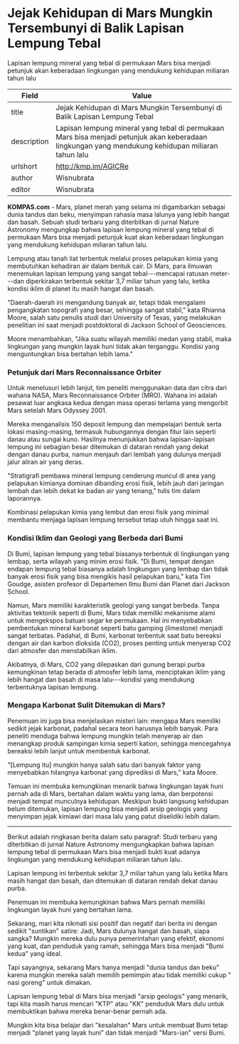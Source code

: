 # Jejak Kehidupan di Mars Mungkin Tersembunyi di Balik Lapisan Lempung Tebal

Lapisan lempung mineral yang tebal di permukaan Mars bisa menjadi petunjuk akan keberadaan lingkungan yang mendukung kehidupan miliaran tahun lalu

| Field       | Value                                                       |
|-------------|-------------------------------------------------------------|
| title       | Jejak Kehidupan di Mars Mungkin Tersembunyi di Balik Lapisan Lempung Tebal |
| description | Lapisan lempung mineral yang tebal di permukaan Mars bisa menjadi petunjuk akan keberadaan lingkungan yang mendukung kehidupan miliaran tahun lalu |
| urlshort    | http://kmp.im/AGICRe |
| author      | Wisnubrata |
| editor      | Wisnubrata |

**KOMPAS.com** - Mars, planet merah yang selama ini digambarkan sebagai dunia tandus dan beku, menyimpan rahasia masa lalunya yang lebih hangat dan basah. Sebuah studi terbaru yang diterbitkan di jurnal Nature Astronomy mengungkap bahwa lapisan lempung mineral yang tebal di permukaan Mars bisa menjadi petunjuk kuat akan keberadaan lingkungan yang mendukung kehidupan miliaran tahun lalu.

Lempung atau tanah liat terbentuk melalui proses pelapukan kimia yang membutuhkan kehadiran air dalam bentuk cair. Di Mars, para ilmuwan menemukan lapisan lempung yang sangat tebal---mencapai ratusan meter---dan diperkirakan terbentuk sekitar 3,7 miliar tahun yang lalu, ketika kondisi iklim di planet itu masih hangat dan basah.

\"Daerah-daerah ini mengandung banyak air, tetapi tidak mengalami pengangkatan topografi yang besar, sehingga sangat stabil,\" kata Rhianna Moore, salah satu penulis studi dari University of Texas, yang melakukan penelitian ini saat menjadi postdoktoral di Jackson School of Geosciences.

Moore menambahkan, \"Jika suatu wilayah memiliki medan yang stabil, maka lingkungan yang mungkin layak huni tidak akan terganggu. Kondisi yang menguntungkan bisa bertahan lebih lama.\"

### Petunjuk dari Mars Reconnaissance Orbiter

Untuk menelusuri lebih lanjut, tim peneliti menggunakan data dan citra dari wahana NASA, Mars Reconnaissance Orbiter (MRO). Wahana ini adalah pesawat luar angkasa kedua dengan masa operasi terlama yang mengorbit Mars setelah Mars Odyssey 2001.

Mereka menganalisis 150 deposit lempung dan mempelajari bentuk serta lokasi masing-masing, termasuk hubungannya dengan fitur lain seperti danau atau sungai kuno. Hasilnya menunjukkan bahwa lapisan-lapisan lempung ini sebagian besar ditemukan di dataran rendah yang dekat dengan danau purba, namun menjauh dari lembah yang dulunya menjadi jalur aliran air yang deras.

\"Stratigrafi pembawa mineral lempung cenderung muncul di area yang pelapukan kimianya dominan dibanding erosi fisik, lebih jauh dari jaringan lembah dan lebih dekat ke badan air yang tenang,\" tulis tim dalam laporannya.

Kombinasi pelapukan kimia yang lembut dan erosi fisik yang minimal membantu menjaga lapisan lempung tersebut tetap utuh hingga saat ini.

### Kondisi Iklim dan Geologi yang Berbeda dari Bumi

Di Bumi, lapisan lempung yang tebal biasanya terbentuk di lingkungan yang lembap, serta wilayah yang minim erosi fisik. \"Di Bumi, tempat dengan endapan lempung tebal biasanya adalah lingkungan yang lembap dan tidak banyak erosi fisik yang bisa mengikis hasil pelapukan baru,\" kata Tim Goudge, asisten profesor di Departemen Ilmu Bumi dan Planet dari Jackson School.

Namun, Mars memiliki karakteristik geologi yang sangat berbeda. Tanpa aktivitas tektonik seperti di Bumi, Mars tidak memiliki mekanisme alami untuk mengekspos batuan segar ke permukaan. Hal ini menyebabkan pembentukan mineral karbonat seperti batu gamping (limestone) menjadi sangat terbatas. Padahal, di Bumi, karbonat terbentuk saat batu bereaksi dengan air dan karbon dioksida (CO2), proses penting untuk menyerap CO2 dari atmosfer dan menstabilkan iklim.

Akibatnya, di Mars, CO2 yang dilepaskan dari gunung berapi purba kemungkinan tetap berada di atmosfer lebih lama, menciptakan iklim yang lebih hangat dan basah di masa lalu---kondisi yang mendukung terbentuknya lapisan lempung.

### Mengapa Karbonat Sulit Ditemukan di Mars?

Penemuan ini juga bisa menjelaskan misteri lain: mengapa Mars memiliki sedikit jejak karbonat, padahal secara teori harusnya lebih banyak. Para peneliti menduga bahwa lempung mungkin telah menyerap air dan menangkap produk sampingan kimia seperti kation, sehingga mencegahnya bereaksi lebih lanjut untuk membentuk karbonat.

\"\[Lempung itu\] mungkin hanya salah satu dari banyak faktor yang menyebabkan hilangnya karbonat yang diprediksi di Mars,\" kata Moore.

Temuan ini membuka kemungkinan menarik bahwa lingkungan layak huni pernah ada di Mars, bertahan dalam waktu yang lama, dan berpotensi menjadi tempat munculnya kehidupan. Meskipun bukti langsung kehidupan belum ditemukan, lapisan lempung bisa menjadi arsip geologis yang menyimpan jejak kimiawi dari masa lalu yang patut diselidiki lebih dalam.

---
Berikut adalah ringkasan berita dalam satu paragraf: Studi terbaru yang diterbitkan di jurnal Nature Astronomy mengungkapkan bahwa lapisan lempung tebal di permukaan Mars bisa menjadi bukti kuat adanya lingkungan yang mendukung kehidupan miliaran tahun lalu.

 Lapisan lempung ini terbentuk sekitar 3,7 miliar tahun yang lalu ketika Mars masih hangat dan basah, dan ditemukan di dataran rendah dekat danau purba.

 Penemuan ini membuka kemungkinan bahwa Mars pernah memiliki lingkungan layak huni yang bertahan lama.



Sekarang, mari kita nikmati sisi positif dan negatif dari berita ini dengan sedikit "suntikan" satire: Jadi, Mars dulunya hangat dan basah, siapa sangka? Mungkin mereka dulu punya pemerintahan yang efektif, ekonomi yang kuat, dan penduduk yang ramah, sehingga Mars bisa menjadi "Bumi kedua" yang ideal.

 Tapi sayangnya, sekarang Mars hanya menjadi "dunia tandus dan beku" karena mungkin mereka salah memilih pemimpin atau tidak memiliki cukup " nasi goreng" untuk dimakan.

 Lapisan lempung tebal di Mars bisa menjadi "arsip geologis" yang menarik, tapi kita masih harus mencari "KTP" atau "KK" penduduk Mars dulu untuk membuktikan bahwa mereka benar-benar pernah ada.

 Mungkin kita bisa belajar dari "kesalahan" Mars untuk membuat Bumi tetap menjadi "planet yang layak huni" dan tidak menjadi "Mars-ian" versi Bumi.

